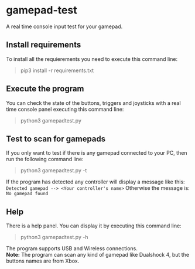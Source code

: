 
# gamepad-test
A real time console input test for your gamepad.

## Install requirements
To install all the requierements you need to execute this command line:
>pip3 install -r requirements.txt

## Execute the program
You can check the state of the buttons, triggers and joysticks with a real time console panel executing this command line:
>python3 gamepadtest.py

## Test to scan for gamepads
If you only want to test if there is any gamepad connected to your PC, then run the following command line:
> python3 gamepadtest.py -t

If the program has detected any controller will display a message like this:
`Detected gamepad --> <Your controller's name>`
Otherwise the message is:
`No gamepad found`

## Help
There is a help panel. You can display it by executing this command line:
>python3 gamepadtest.py -h

The program supports USB and Wireless connections.  
**Note:** The program can scan any kind of gamepad like Dualshock 4, but the buttons names are from Xbox.

